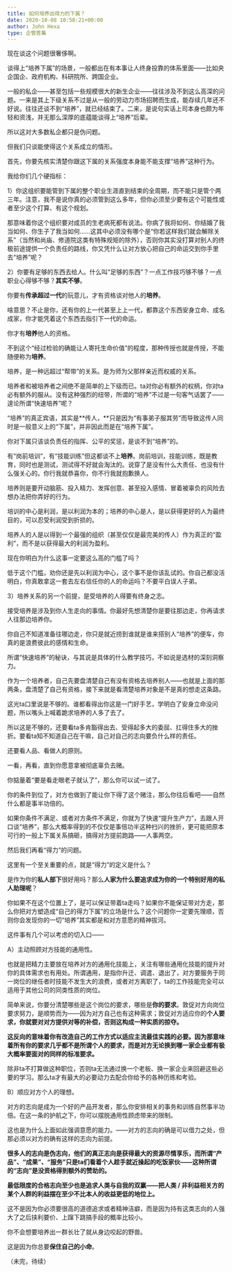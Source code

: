 ```yaml
---
title: 如何培养出得力的下属？
date: 2020-10-08 10:58:21+00:00
author: John Hexa
type: 企管答集
---
```

现在谈这个问题很奢侈啊。

谈得上“培养下属”的场景，一般都出在有本事让人终身投靠的体系里面——比如央企国企、政府机构、科研院所、跨国企业。

一般的私企——甚至包括一些规模很大的新生企业——往往涉及不到这么高深的问题。一来是其上下级关系不过是从一般的劳动力市场招聘而生成，能存续几年还不好说。往往还谈不到“培养”，就已经结束了。二来，是说句实话上司本身也颇为年轻和资浅，并无那么深厚的底蕴能谈得上“培养”后辈。

所以这对大多数私企都只是伪问题。

但我们只谈能使得这个关系成立的情形。

首先，你要先核实清楚你跟这下属的关系强度本身能不能支撑“培养”这种行为。

我给你们几个硬指标：

1）你这组织要能管到下属的整个职业生涯直到结束的全周期，而不能只是管个两三年。注意，我不是说你真的必须管到这么多年，但你必须至少要有这个可能性或者至少这个打算、有这个规划。

那意味着你这个组织要对成员的生老病死都有说法。你病了我将如何、你结婚了我当如何、你生子了我当如何……这其中必须没有哪个是“你若这样我们就会解除关系”（当然和尚庙、修道院这类有特殊规矩的除外），否则你其实没打算对别人的终极前途提供一个负责任的路线，你又凭什么让对方放心把自己的命运交到你手里去“培养”呢？

2）你要有足够的东西去给人。什么叫“足够的东西”？一点工作技巧够不够？一点职业心得够不够？**其实不够**。

你要有**传承超过一代**的玩意儿，才有资格谈对他人的**培养**。

啥意思？不止是你，还有你的上一代甚至上上一代，都靠这个东西安身立命、成名成家，你才能凭着这个东西去指引下一代的命运。

你才有**培养**他人的资格。

不到这个“经过检验的确能让人寄托生命价值”的程度，那种传授也就是传授，不能随便称为**培养**。

培养，是一种远超过“帮带”的关系。是为师为父那样亲近而权威的关系。

培养者和被培养者之间绝不是简单的上下级而已。ta对你必有额外的权柄，你对ta必有额外的服从。没有这种强烈的纽带，所谓的“培养”不过是一句客气话罢了——遑论所谓“快速培养”呢？

“培养”的真正宾语，其实是**传人，**只是因为“有事弟子服其劳”而导致这传人同时是一般意义上的“下属”，并非因此而是在“培养下属”。

你对下属只该谈负责任的指挥、公平的奖惩，是谈不到“培养”的。

有“岗前培训”，有“技能训练”但这都谈不上**培养**。岗前培训，技能训练，既是教育，同时也是测试，测试得不好就会淘汰的。说穿了是没有什么大责任、也没有什么强关心的。你行我就恭喜你，你不行我就抱歉换人。

培养则是要开动脑筋、投入精力、发挥创意、甚至投入感情、冒着被辜负的风险去想办法把你弄好的行为。

培训的中心是利润，是以利润为本的；培养的中心是人，是以获得更好的人为最终目的，可以忍受利润受到折损的。

培养人的人是以得到一个最强的组织（甚至仅仅是最完美的传人）作为真正的“盈利”，而不是以获得最大的利润为盈利。

现在你明白为什么这事一定要这么高的门槛了吗？

低于这个门槛，劝你还是先以利润为中心，这个事不是你该乱试的。你自己都没活明白，你真敢拿这一套去左右信任你的人的命运吗？不要平白误人子弟。

3）培养关系的另一个前提，是受培养的人得要有终身之志。

接受培养是涉及到你人生走向的事情。你最好先想清楚你是要往那边走，你再请求人往那边培养你。

你自己不知道准备往哪边走，你只是就近捞到谁就是谁来搭别人“培养”的便车，你真的是浪费彼此的感情和生命。

所谓“快速培养”的秘诀，与其说是具体的什么教学技巧，不如说是选材的深刻洞察力。

作为一个培养者，自己先要盘清楚自己有没有资格去培养别人——也就是上面的那两条，盘清楚了自己有资格，接下来就是看清楚培养对象是不是真的想走这条路。

这光ta口里说是不够的。谁都看得出你这是一门好手艺，学明白了安身立命没问题，所以嘴头上喊着跪求培养的人多了去了。

所以这是不够的，还要看ta多肯豁得出去、受得起多大的委屈、扛得住多大的挫折。要看ta知不知道自己在干嘛，自己对自己的志向要负什么样的责任。

还要看人品、看做人的原则。

一看，再看，直到你愿意拿被彻底辜负去赌。

你掂量着“要是看走眼老子就认了”，那么你可以试一试了。

你的条件到位了，对方也做到了能让你下得了这个赌注，那么你往后看吧——自然什么都是事半功倍的。

如果你条件不满足、或者对方条件不满足，你就为了快速“提升生产力”，去跟人开口谈“培养”，那么大概率得到的不仅仅是事倍功半这种扫兴的挫折，更可能把原本可行的一般上下属关系搞砸，搞得对方提前跑路——人事两空。

然后我们再看“得力”的问题。

这里有一个至关重要的点，就是“得力”的定义是什么？

是作为你的**私人部下**很好用吗？那么**人家为什么要追求成为你的一个特别好用的私人助理呢**？

你如果不在这个位置上了，是可以保证带着ta走吗？如果你不能保证带对方走，那么你把对方塑造成“自己的得力下属”的立场是什么？这个问题你一定要先理顺，否则你会发现你的一切“培养”其实都是和对方意愿的精神拔河。

这件事有几个可以考虑的切入口——

A）主动照顾对方技能的通用性。

也就是把精力主要放在培养对方的通用化技能上，关注有哪些通用化技能的提升对你的具体需求也有用处。所谓通用，是指你升迁、调遣、退出了，对方要服务于同一岗位的继任者时技能不发生大的浪费，或者对方离职了，ta的工作技能完全可以适用于其他公司的同类性质的岗位。

简单来说，你要分清楚哪些是这个岗位的要求，哪些是**你的要求**。敦促对方向岗位要求努力，是顺势而为——因为对方自己也有这种需求；敦促对方适应你的**个人要求，你就要对对方提供对等的补偿，否则这构成一种实质的掠夺。**

**这反向的意味着你有改造自己的工作方式以适应主流最佳实践的必要。因为那意味着所有你的要求几乎都不是所谓个人的要求，而是对方无论换到哪一家企业都有极大概率要面对的同样的标准要求。**

除非ta不打算做这种职位，否则ta无法通过换一个老板、换一家企业来回避这些必要的学习。那么ta才有最大的必要动力去配合你给予的各种历练和考验。

B）顺应对方个人的理想。

对方的志向是成为一个好的产品开发者，那么你安排相关的事务和训练自然事半功倍。在这一条的护航之下，你可以摆脱通用性顾虑带来的限制。

这也是为什么上面如此强调意愿的能力。——对方的志向的确是可以借力之处，但那必须以对方的确有这样的志向为前提。

**很多人的志向是伪志向，他们的真正志向是获得最大的资源尽情享乐，而所谓“产品”、“成果”、“服务”只是ta们看着个人趁手就近操起的吃饭家伙——这种所谓的“志向”是没资格得到额外的赞助的。**

**最低限度的合格志向至少也是追求人类与自我的双赢——把人类 / 非利益相关方的某个人群的利益摆在至少不比本人的收益更低的地位上。**

这不是因为你必须要很高的道德追求或者精神洁癖，而是因为持有这类志向的人强大了之后挟利要价、上蹿下跳搞手段的概率比较小。

你不会想要培养出一群长壮了就从身边咬起的野兽。

这是因为你总要**保住自己的小命**。

（未完，待续）


